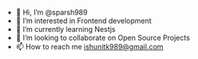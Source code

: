 - 👋 Hi, I’m @sparsh989
- 👀 I’m interested in Frontend development
- 🌱 I’m currently learning Nestjs
- 💞️ I’m looking to collaborate on Open Source Projects
- 📫 How to reach me ishunitk989@gmail.com

<!---
sparsh989/sparsh989 is a ✨ special ✨ repository because its `README.md` (this file) appears on your GitHub profile.
You can click the Preview link to take a look at your changes.
--->
